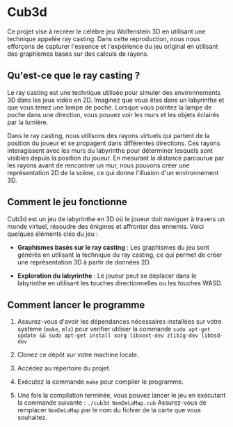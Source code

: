 # Cub3d

Ce projet vise à recréer le célèbre jeu Wolfenstein 3D en utilisant une technique appelée ray casting. Dans cette reproduction, nous nous efforçons de capturer l'essence et l'expérience du jeu original en utilisant des graphismes basés sur des calculs de rayons.

## Qu'est-ce que le ray casting ?

Le ray casting est une technique utilisée pour simuler des environnements 3D dans les jeux vidéo en 2D. Imaginez que vous êtes dans un labyrinthe et que vous tenez une lampe de poche. Lorsque vous pointez la lampe de poche dans une direction, vous pouvez voir les murs et les objets éclairés par la lumière.

Dans le ray casting, nous utilisons des rayons virtuels qui partent de la position du joueur et se propagent dans différentes directions. Ces rayons interagissent avec les murs du labyrinthe pour déterminer lesquels sont visibles depuis la position du joueur. En mesurant la distance parcourue par les rayons avant de rencontrer un mur, nous pouvons créer une représentation 2D de la scène, ce qui donne l'illusion d'un environnement 3D.

## Comment le jeu fonctionne

Cub3d est un jeu de labyrinthe en 3D où le joueur doit naviguer à travers un monde virtuel, résoudre des énigmes et affronter des ennemis. Voici quelques éléments clés du jeu :

- **Graphismes basés sur le ray casting** : Les graphismes du jeu sont générés en utilisant la technique du ray casting, ce qui permet de créer une représentation 3D à partir de données 2D.

- **Exploration du labyrinthe** : Le joueur peut se déplacer dans le labyrinthe en utilisant les touches directionnelles ou les touches WASD.

## Comment lancer le programme

1. Assurez-vous d'avoir les dépendances nécessaires installées sur votre système (`make`, `mlx`)
pour verifier utiliser la commande  `sudo apt-get update && sudo apt-get install xorg libxext-dev zlib1g-dev libbsd-dev`

3. Clonez ce dépôt sur votre machine locale.

4. Accédez au répertoire du projet.

5. Exécutez la commande `make` pour compiler le programme.

6. Une fois la compilation terminée, vous pouvez lancer le jeu en exécutant la commande suivante : `./cub3d NomDeLaMap.cub` 
Assurez-vous de remplacer `NomDeLaMap` par le nom du fichier de la carte que vous souhaitez.

